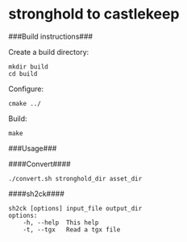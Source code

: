 stronghold to castlekeep
=======================

###Build instructions###

Create a build directory:
  
    mkdir build  
    cd build  

Configure:  

    cmake ../  

Build:  

    make 

###Usage### 

####Convert####

    ./convert.sh stronghold_dir asset_dir

####sh2ck####

    sh2ck [options] input_file output_dir
    options:
    	-h, --help	This help
    	-t, --tgx	Read a tgx file
